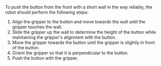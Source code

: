 To push the button from the front with a short wall in the way reliably, the robot should perform the following steps:

1. Align the gripper to the button and move towards the wall until the gripper touches the wall.
2. Slide the gripper up the wall to determine the height of the button while maintaining the gripper's alignment with the button.
3. Move the gripper towards the button until the gripper is slightly in front of the button.
4. Orient the gripper so that it is perpendicular to the button.
5. Push the button with the gripper.